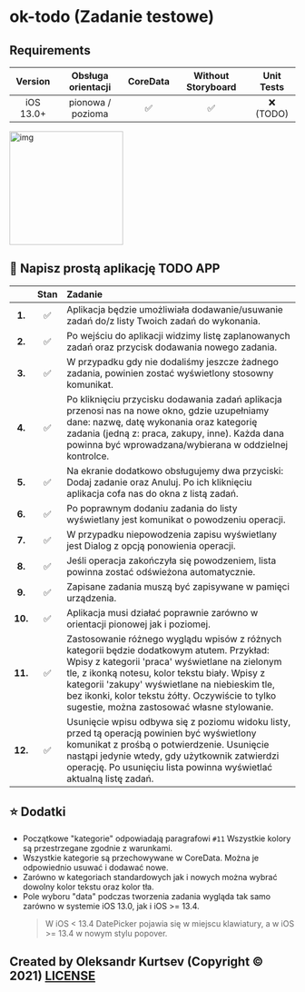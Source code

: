 # ok-todo (Zadanie testowe)

## Requirements

| Version | Obsługa orientacji | CoreData | Without Storyboard | Unit Tests |
| :-----: | :----------------: | :------: | :----------------: | :--------: |
| iOS 13.0+ | pionowa / pozioma | ✅ | ✅ | ❌ (TODO) |

<img width="200" alt="img" src="https://user-images.githubusercontent.com/27446881/145282910-485afd83-7492-47cd-bce9-926058f1eb20.gif">

## 🎯 Napisz prostą aplikację TODO APP

|     | Stan | Zadanie | 
| :-: | :--: | :----- |
| **1.** | ✅ | Aplikacja będzie umożliwiała dodawanie/usuwanie zadań do/z listy Twoich zadań do wykonania. |
| **2.** | ✅ | Po wejściu do aplikacji widzimy listę zaplanowanych zadań oraz przycisk dodawania nowego zadania. |
| **3.** | ✅ | W przypadku gdy nie dodaliśmy jeszcze żadnego zadania, powinien zostać wyświetlony stosowny komunikat. |
| **4.** | ✅ | Po kliknięciu przycisku dodawania zadań aplikacja przenosi nas na nowe okno, gdzie uzupełniamy dane: nazwę, datę wykonania oraz kategorię zadania (jedną z: praca, zakupy, inne). Każda dana powinna być wprowadzana/wybierana w oddzielnej kontrolce. |
| **5.** | ✅ | Na ekranie dodatkowo obsługujemy dwa przyciski: Dodaj zadanie oraz Anuluj. Po ich kliknięciu aplikacja cofa nas do okna z listą zadań. |
| **6.** | ✅ | Po poprawnym dodaniu zadania do listy wyświetlany jest komunikat o powodzeniu operacji. |
| **7.** | ✅ | W przypadku niepowodzenia zapisu wyświetlany jest Dialog z opcją ponowienia operacji. |
| **8.** | ✅ | Jeśli operacja zakończyła się powodzeniem, lista powinna zostać odświeżona automatycznie. |
| **9.** | ✅ | Zapisane zadania muszą być zapisywane w pamięci urządzenia. |
| **10.** | ✅ | Aplikacja musi działać poprawnie zarówno w orientacji pionowej jak i poziomej. |
| **11.** | ✅ | Zastosowanie różnego wyglądu wpisów z różnych kategorii będzie dodatkowym atutem. Przykład: Wpisy z kategorii 'praca' wyświetlane na zielonym tle, z ikonką notesu, kolor tekstu biały. Wpisy z kategorii 'zakupy' wyświetlane na niebieskim tle, bez ikonki, kolor tekstu żółty. Oczywiście to tylko sugestie, można zastosować własne stylowanie. |
| **12.** | ✅ | Usunięcie wpisu odbywa się z poziomu widoku listy, przed tą operacją powinien być wyświetlony komunikat z prośbą o potwierdzenie. Usunięcie nastąpi jedynie wtedy, gdy użytkownik zatwierdzi operację. Po usunięciu lista powinna wyświetlać aktualną listę zadań. |

## ⭐️ Dodatki

 - Początkowe "kategorie" odpowiadają paragrafowi ```#11``` Wszystkie kolory są przestrzegane zgodnie z warunkami.
 - Wszystkie kategorie są przechowywane w CoreData. Można je odpowiednio usuwać i dodawać nowe.
 - Zarówno w kategoriach standardowych jak i nowych można wybrać dowolny kolor tekstu oraz kolor tła.
 - Pole wyboru "data" podczas tworzenia zadania wygląda tak samo zarówno w systemie iOS 13.0, jak i iOS >= 13.4. 
    > W iOS < 13.4 DatePicker pojawia się w miejscu klawiatury, a w iOS >= 13.4 w nowym stylu popover.

## Created by Oleksandr Kurtsev (Copyright © 2021) [LICENSE](https://github.com/kurtsev0103/ok-todo/blob/main/LICENSE)
